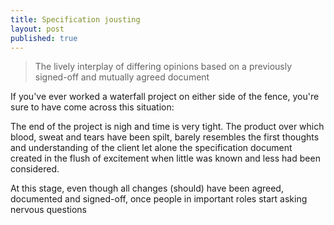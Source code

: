 ```yaml
---
title: Specification jousting
layout: post
published: true
---
```

> The lively interplay of differing opinions based on a previously signed-off and mutually agreed document

If you've ever worked a waterfall project on either side of the fence, you're sure to have come across this situation:

The end of the project is nigh and time is very tight. The product over which blood, sweat and tears have been spilt, barely resembles the first thoughts and understanding of the client let alone the specification document created in the flush of excitement when little was known and less had been considered.  

At this stage, even though all changes (should) have been agreed, documented and signed-off, once people in important roles start asking nervous questions